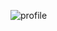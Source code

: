 ![profile](https://user-images.githubusercontent.com/64188827/118991372-688fe280-b9a3-11eb-993a-330e7967ba1d.jpg)

